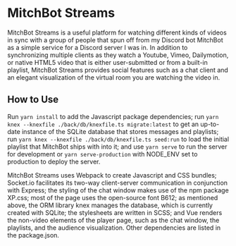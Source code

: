 # MitchBot Streams

MitchBot Streams is a useful platform for watching different kinds of videos in sync with a group of people that spun off from my Discord bot MitchBot as a simple service for a Discord server I was in. In addition to synchronizing multiple clients as they watch a Youtube, Vimeo, Dailymotion, or native HTML5 video that is either user-submitted or from a built-in playlist, MitchBot Streams provides social features such as a chat client and an elegant visualization of the virtual room you are watching the video in.

## How to Use

Run `yarn install` to add the Javascript package dependencies; run `yarn knex --knexfile ./back/db/knexfile.ts migrate:latest` to get an up-to-date instance of the SQLite database that stores messages and playlists; run `yarn knex --knexfile ./back/db/knexfile.ts seed:run` to load the initial playlist that MitchBot ships with into it; and use `yarn serve` to run the server for development or `yarn serve-production` with NODE_ENV set to production to deploy the server.

MitchBot Streams uses Webpack to create Javascript and CSS bundles; Socket.io facilitates its two-way client-server communication in conjunction with Express; the styling of the chat window makes use of the npm package XP.css; most of the page uses the open-source font B612; as mentioned above, the ORM library knex manages the database, which is currently created with SQLite; the stylesheets are written in SCSS; and Vue renders the non-video elements of the player page, such as the chat window, the playlists, and the audience visualization. Other dependencies are listed in the package.json.
